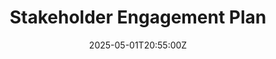---
title: Stakeholder Engagement Plan
linkTitle: Stakeholder Engagement Plan
date: '2025-05-01T20:55:00Z'
weight: 1
description: The Stakeholder Engagement Plan aims to build trust and transparent communication
  with key stakeholders, identify and map stakeholder groups, implement diverse engagement
  strategies, and continuously improve through feedback and evaluation to ensure successful
  project outcomes.
draft: false
ref: stakeholder-engagement-plan
---